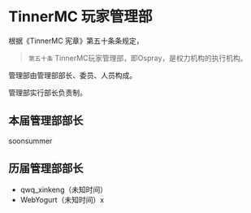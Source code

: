 # TinnerMC 玩家管理部
根据《TinnerMC 宪章》第五十条条规定，

> `第五十条` TinnerMC玩家管理部，即Ospray，是权力机构的执行机构。

管理部由管理部部长、委员、人员构成。

管理部实行部长负责制。

## 本届管理部部长
soonsummer

## 历届管理部部长
- qwq_xinkeng（未知时间）
- WebYogurt（未知时间）x
